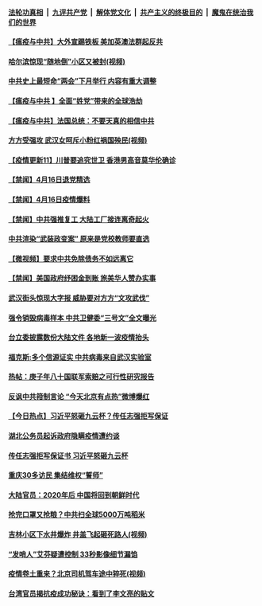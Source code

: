 

####  [法轮功真相](../../../../basic/blob/master/README.md?t=04171530) &nbsp;|&nbsp; [九评共产党](../../../../9ping.md/blob/master/README.md?t=04171530) &nbsp;|&nbsp; [解体党文化](../../../../jtdwh.md/blob/master/README.md?t=04171530)  &nbsp;|&nbsp; [共产主义的终极目的](../../../../gczydzjmd.md/blob/master/README.md?t=04171530) &nbsp;|&nbsp; [魔鬼在统治我们的世界](../../../../mgztzwmdsj.md/blob/master/README.md?t=04171530) 

#### [【瘟疫与中共】大外宣踢铁板 美加英澳法群起反共](../pages/prog204/a102825083.md?t=04171530) 

#### [哈尔滨惊现“随地倒”小区又被封(视频)](../pages/prog204/a102825070.md?t=04171530) 

#### [中共史上最短命“两会”下月举行 内容有重大调整](../pages/prog204/a102825045.md?t=04171530) 

#### [【瘟疫与中共 】全面“姓党”带来的全球浩劫](../pages/prog204/a102825032.md?t=04171530) 

#### [【瘟疫与中共】法国总统：不要天真的相信中共](../pages/prog204/a102825028.md?t=04171530) 

#### [方方受强攻 武汉女呵斥小粉红祸国殃民(视频)](../pages/prog204/a102824994.md?t=04171530) 


#### [【疫情更新11】川普要追究世卫 香港男高音莫华伦确诊](../pages/prog204/a102821787.md?t=04171530) 

#### [【禁闻】4月16日退党精选](../pages/prog204/a102824947.md?t=04171530) 

#### [【禁闻】4月16日疫情爆料](../pages/prog204/a102824941.md?t=04171530) 

#### [【禁闻】中共强推复工 大陆工厂接连离奇起火](../pages/prog204/a102824872.md?t=04171530) 

#### [中共渲染“武装政变案” 原来是党校教师要直选](../pages/prog204/a102824786.md?t=04171530) 

#### [【微视频】要求中共免除债务不如远离它](../pages/prog204/a102824814.md?t=04171530) 

#### [【禁闻】美国政府纾困金到账 旅美华人赞办实事](../pages/prog204/a102824805.md?t=04171530) 

#### [武汉街头惊现大字报 威胁要对方方“文攻武伐”](../pages/prog204/a102824766.md?t=04171530) 

#### [强令销毁病毒样本 中共卫健委“三号文”全文曝光](../pages/prog204/a102824750.md?t=04171530) 

#### [台立委披露数份大陆文件 各地新一波疫情抬头](../pages/prog204/a102824735.md?t=04171530) 

#### [福克斯:多个信源证实 中共病毒来自武汉实验室](../pages/prog204/a102824590.md?t=04171530) 

#### [热帖：庚子年八十国联军索赔之可行性研究报告](../pages/prog204/a102824642.md?t=04171530) 

#### [反讽中共箝制言论 “今天北京有点热”微博爆红](../pages/prog204/a102824634.md?t=04171530) 

#### [【今日热点】习近平怒砸九云杯？传任志强拒写保证](../pages/prog204/a102824414.md?t=04171530) 

#### [湖北公务员起诉政府隐瞒疫情遭约谈](../pages/prog204/a102824493.md?t=04171530) 

#### [传任志强拒写保证书 习近平怒砸九云杯](../pages/prog204/a102824452.md?t=04171530) 

#### [重庆30多访民 集结维权“誓师”](../pages/prog204/a102824481.md?t=04171530) 

#### [大陆官员：2020年后 中国将回到朝鲜时代](../pages/prog204/a102824424.md?t=04171530) 

#### [抢完口罩又抢粮？中共扫全球5000万吨稻米](../pages/prog204/a102824207.md?t=04171530) 

#### [吉林小区下水井爆炸 井盖飞起砸死路人(视频)](../pages/prog204/a102824365.md?t=04171530) 

#### [“发哨人”艾芬疑遭控制 33秒影像细节漏馅](../pages/prog204/a102824358.md?t=04171530) 

#### [疫情卷土重来？北京司机驾车途中猝死(视频)](../pages/prog204/a102824310.md?t=04171530) 

#### [台湾官员揭抗疫成功秘诀：看到了李文亮的贴文](../pages/prog204/a102824301.md?t=04171530) 


